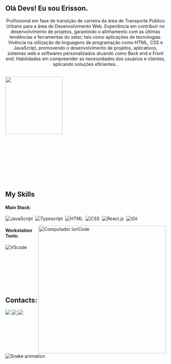 ## Olá Devs! Eu sou Erisson.


<p align="center">Profissional em fase de transição de carreira da área de Transporte Público Urbano para a área de Desenvolvimento Web. Experiência em contribuir no desenvolvimento de projetos, garantindo o alinhamento com as últimas tendências e ferramentas do setor, tais como aplicações de tecnologias. Vivência na utilização de linguagens de programação como HTML, CSS e JavaScript, promovendo o desenvolvimento de projetos, aplicativos, sistemas web e softwares personalizados atuando como Back end e Front end. Habilidades em compreender as necessidades dos usuários e clientes, aplicando soluções eficientes..</p>&nbsp;

<div>
  
 
  <img align="center" height="180em" src="https://github-readme-stats.vercel.app/api/top-langs/?username=Erisson10&layout=compact&langs_count=16&theme=great-gatsby"/>
</div>
 
 &nbsp;
 &nbsp;

<br>
<br>
<br>
<br>
<br>
<br>

## My Skills

#### Main Stack:


![JavaScript](https://img.shields.io/badge/JavaScript-F7DF1E?style=for-the-badge&logo=javascript&logoColor=black)&nbsp;
![Typescript](https://img.shields.io/badge/TypeScript-007ACC?style=for-the-badge&logo=typescript&logoColor=white)&nbsp;
![HTML](https://img.shields.io/badge/HTML5-E34F26?style=for-the-badge&logo=html5&logoColor=white)&nbsp;
![CSS](https://img.shields.io/badge/CSS3-1572B6?style=for-the-badge&logo=css3&logoColor=white)&nbsp;
![React.js](https://img.shields.io/badge/React-20232A?style=for-the-badge&logo=react&logoColor=61DAFB)&nbsp;
![Git](https://img.shields.io/badge/GIT-E44C30?style=for-the-badge&logo=git&logoColor=white)&nbsp;


<img src="https://raw.githubusercontent.com/MicaelliMedeiros/micaellimedeiros/master/image/computer-illustration.png" min-width="400px" max-width="400px" width="400px" align="right" alt="Computador iuriCode">


#### Workstation Tools:

![VScode](https://img.shields.io/badge/vscode-4285F4?style=for-the-badge&logo=vscode&logoColor=white)&nbsp;

&nbsp;
&nbsp;
<br>
<br>
<br>
<br>
<br>
<br>

## Contacts:

<div> 
  <a href="https://www.linkedin.com/in/erisson-de-oliveira" target="_blank"><img src="https://img.shields.io/badge/-LinkedIn-%230077B5?style=for-the-badge&logo=linkedin&logoColor=white" target="_blank"></a> 
<a href="https://www.instagram.com/erissong3" target="_blank"><img src="https://img.shields.io/badge/-Instagram-%23E4405F?style=for-the-badge&logo=instagram&logoColor=white">
</a>
<a href = "mailto:contato.erissonvelame@gmail.com"> <img src="https://img.shields.io/badge/-Gmail-%23333?style=for-the-badge&logo=gmail&logoColor=white" target="_blank"></a>


![Snake animation](https://github.com/LuigiGF/LuigiGF/blob/output/github-contribution-grid-snake.svg)
